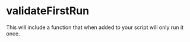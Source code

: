 # validateFirstRun
This will include a function that when added to your script will only run it once.

